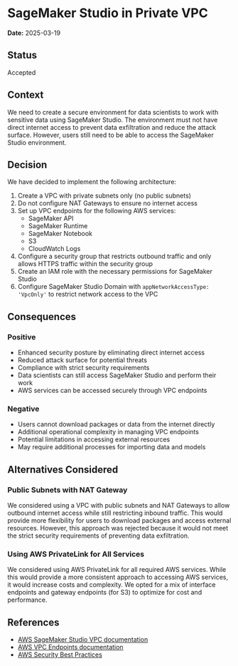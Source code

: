 # SageMaker Studio in Private VPC

**Date:** 2025-03-19

## Status

Accepted

## Context

We need to create a secure environment for data scientists to work with sensitive data using SageMaker Studio. The environment must not have direct internet access to prevent data exfiltration and reduce the attack surface. However, users still need to be able to access the SageMaker Studio environment.

## Decision

We have decided to implement the following architecture:

1. Create a VPC with private subnets only (no public subnets)
2. Do not configure NAT Gateways to ensure no internet access
3. Set up VPC endpoints for the following AWS services:
   - SageMaker API
   - SageMaker Runtime
   - SageMaker Notebook
   - S3
   - CloudWatch Logs
4. Configure a security group that restricts outbound traffic and only allows HTTPS traffic within the security group
5. Create an IAM role with the necessary permissions for SageMaker Studio
6. Configure SageMaker Studio Domain with `appNetworkAccessType: 'VpcOnly'` to restrict network access to the VPC

## Consequences

### Positive

- Enhanced security posture by eliminating direct internet access
- Reduced attack surface for potential threats
- Compliance with strict security requirements
- Data scientists can still access SageMaker Studio and perform their work
- AWS services can be accessed securely through VPC endpoints

### Negative

- Users cannot download packages or data from the internet directly
- Additional operational complexity in managing VPC endpoints
- Potential limitations in accessing external resources
- May require additional processes for importing data and models

## Alternatives Considered

### Public Subnets with NAT Gateway

We considered using a VPC with public subnets and NAT Gateways to allow outbound internet access while still restricting inbound traffic. This would provide more flexibility for users to download packages and access external resources. However, this approach was rejected because it would not meet the strict security requirements of preventing data exfiltration.

### Using AWS PrivateLink for All Services

We considered using AWS PrivateLink for all required AWS services. While this would provide a more consistent approach to accessing AWS services, it would increase costs and complexity. We opted for a mix of interface endpoints and gateway endpoints (for S3) to optimize for cost and performance.

## References

- [AWS SageMaker Studio VPC documentation](https://docs.aws.amazon.com/sagemaker/latest/dg/studio-vpc.html)
- [AWS VPC Endpoints documentation](https://docs.aws.amazon.com/vpc/latest/privatelink/vpc-endpoints.html)
- [AWS Security Best Practices](https://docs.aws.amazon.com/wellarchitected/latest/security-pillar/welcome.html)
